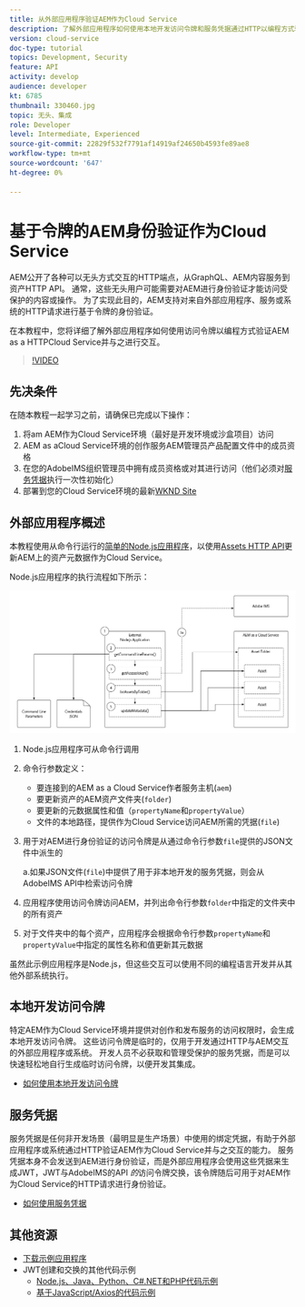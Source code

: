 ```yaml
---
title: 从外部应用程序验证AEM作为Cloud Service
description: 了解外部应用程序如何使用本地开发访问令牌和服务凭据通过HTTP以编程方式验证AEM身份并与其作为Cloud Service进行交互。
version: cloud-service
doc-type: tutorial
topics: Development, Security
feature: API
activity: develop
audience: developer
kt: 6785
thumbnail: 330460.jpg
topic: 无头、集成
role: Developer
level: Intermediate, Experienced
source-git-commit: 22829f532f7791af14919af24650b4593fe89ae8
workflow-type: tm+mt
source-wordcount: '647'
ht-degree: 0%

---
```



# 基于令牌的AEM身份验证作为Cloud Service

AEM公开了各种可以无头方式交互的HTTP端点，从GraphQL、AEM内容服务到资产HTTP API。 通常，这些无头用户可能需要对AEM进行身份验证才能访问受保护的内容或操作。 为了实现此目的，AEM支持对来自外部应用程序、服务或系统的HTTP请求进行基于令牌的身份验证。

在本教程中，您将详细了解外部应用程序如何使用访问令牌以编程方式验证AEM as a HTTPCloud Service并与之进行交互。

>[!VIDEO](https://video.tv.adobe.com/v/330460/?quality=12&learn=on)

## 先决条件

在随本教程一起学习之前，请确保已完成以下操作：

1. 将am AEM作为Cloud Service环境（最好是开发环境或沙盒项目）访问
1. AEM as aCloud Service环境的创作服务AEM管理员产品配置文件中的成员资格
1. 在您的AdobeIMS组织管理员中拥有成员资格或对其进行访问（他们必须对[服务凭据](./service-credentials.md)执行一次性初始化）
1. 部署到您的Cloud Service环境的最新[WKND Site](https://github.com/adobe/aem-guides-wknd)

## 外部应用程序概述

本教程使用从命令行运行的[简单的Node.js应用程序](./assets/aem-guides_token-authentication-external-application.zip)，以使用[Assets HTTP API](https://experienceleague.adobe.com/docs/experience-manager-cloud-service/assets/admin/mac-api-assets.html)更新AEM上的资产元数据作为Cloud Service。

Node.js应用程序的执行流程如下所示：

![外部应用程序](./assets/overview/external-application.png)

1. Node.js应用程序可从命令行调用
1. 命令行参数定义：
   + 要连接到的AEM as a Cloud Service作者服务主机(`aem`)
   + 要更新资产的AEM资产文件夹(`folder`)
   + 要更新的元数据属性和值（`propertyName`和`propertyValue`）
   + 文件的本地路径，提供作为Cloud Service访问AEM所需的凭据(`file`)
1. 用于对AEM进行身份验证的访问令牌是从通过命令行参数`file`提供的JSON文件中派生的

   a.如果JSON文件(`file`)中提供了用于非本地开发的服务凭据，则会从AdobeIMS API中检索访问令牌
1. 应用程序使用访问令牌访问AEM，并列出命令行参数`folder`中指定的文件夹中的所有资产
1. 对于文件夹中的每个资产，应用程序会根据命令行参数`propertyName`和`propertyValue`中指定的属性名称和值更新其元数据

虽然此示例应用程序是Node.js，但这些交互可以使用不同的编程语言开发并从其他外部系统执行。

## 本地开发访问令牌

特定AEM作为Cloud Service环境并提供对创作和发布服务的访问权限时，会生成本地开发访问令牌。  这些访问令牌是临时的，仅用于开发通过HTTP与AEM交互的外部应用程序或系统。 开发人员不必获取和管理受保护的服务凭据，而是可以快速轻松地自行生成临时访问令牌，以便开发其集成。

+ [如何使用本地开发访问令牌](./local-development-access-token.md)

## 服务凭据

服务凭据是任何非开发场景（最明显是生产场景）中使用的绑定凭据，有助于外部应用程序或系统通过HTTP验证AEM作为Cloud Service并与之交互的能力。 服务凭据本身不会发送到AEM进行身份验证，而是外部应用程序会使用这些凭据来生成JWT，JWT与AdobeIMS的API _的_&#x200B;访问令牌交换，该令牌随后可用于对AEM作为Cloud Service的HTTP请求进行身份验证。

+ [如何使用服务凭据](./service-credentials.md)

## 其他资源

+ [下载示例应用程序](./assets/aem-guides_token-authentication-external-application.zip)
+ JWT创建和交换的其他代码示例
   + [Node.js、Java、Python、C#.NET和PHP代码示例](https://www.adobe.io/authentication/auth-methods.html#!AdobeDocs/adobeio-auth/master/JWT/samples/samples.md)
   + [基于JavaScript/Axios的代码示例](https://github.com/adobe/aemcs-api-client-lib)
